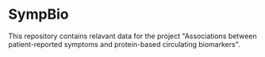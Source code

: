 # SympBio
This repository contains relavant data for the project "Associations between patient-reported symptoms and protein-based circulating biomarkers".
